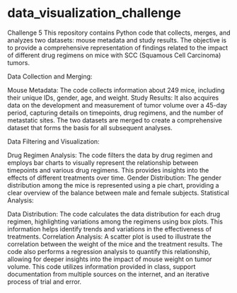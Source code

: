 # data_visualization_challenge
Challenge 5
This repository contains Python code that collects, merges, and analyzes two datasets: mouse metadata and study results. The objective is to provide a comprehensive representation of findings related to the impact of different drug regimens on mice with SCC (Squamous Cell Carcinoma) tumors.

Data Collection and Merging:

Mouse Metadata: The code collects information about 249 mice, including their unique IDs, gender, age, and weight.
Study Results: It also acquires data on the development and measurement of tumor volume over a 45-day period, capturing details on timepoints, drug regimens, and the number of metastatic sites.
The two datasets are merged to create a comprehensive dataset that forms the basis for all subsequent analyses.

Data Filtering and Visualization:

Drug Regimen Analysis: The code filters the data by drug regimen and employs bar charts to visually represent the relationship between timepoints and various drug regimens. This provides insights into the effects of different treatments over time.
Gender Distribution: The gender distribution among the mice is represented using a pie chart, providing a clear overview of the balance between male and female subjects.
Statistical Analysis:

Data Distribution: The code calculates the data distribution for each drug regimen, highlighting variations among the regimens using box plots. This information helps identify trends and variations in the effectiveness of treatments.
Correlation Analysis: A scatter plot is used to illustrate the correlation between the weight of the mice and the treatment results. The code also performs a regression analysis to quantify this relationship, allowing for deeper insights into the impact of mouse weight on tumor volume.
This code utilizes information provided in class, support documentation from multiple sources on the internet, and an iterative process of trial and error.
